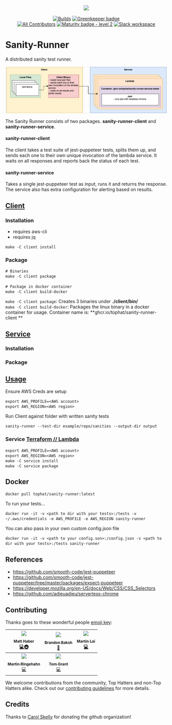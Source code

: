 <div align="center"> <img src="./runner.png" width="400px;"/>

[![Builds](https://img.shields.io/circleci/project/github/tophat/sanity-runner/master.svg)](https://github.com/tophat/sanity-runner/workflows/CI/badge.svg)
[![Greenkeeper badge](https://badges.greenkeeper.io/tophat/sanity-runner.svg)](https://greenkeeper.io/) <br />
[![All Contributors](https://img.shields.io/badge/all_contributors-5-orange.svg?style=flat)](#Contributing)
[![Maturity badge - level 2](https://img.shields.io/badge/Maturity-Level%202%20--%20First%20Release-yellowgreen.svg)](https://github.com/tophat/getting-started/blob/master/scorecard.md)
[![Slack workspace](https://slackinvite.dev.tophat.com/badge.svg)](https://opensource.tophat.com/slack)

</div>

# Sanity-Runner

A distributed sanity test runner.

<div align="center"> <img src="./sanity-runner-description.png"/> </div>

The Sanity Runner consists of two packages. **sanity-runner-client** and **sanity-runner-service**.

#### sanity-runner-client
The client takes a test suite of jest-puppeteer tests, splits them up, and sends each one to their own unique invocation of the lambda service. It waits on all responses and reports back the status of each test.

#### sanity-runner-service 
Takes a single jest-puppeteer test as input, runs it and returns the response. The service also has extra configuration for alerting based on results.


## [Client](../client/README.md)
### Installation
* requires aws-cli
* requires jq

```
make -C client install
```

### Package
```
# Binaries
make -C client package

# Package in docker container
make -C client build-docker 
```

`make -C client package`: Creates 3 binaries under **./client/bin/**  
`make -C client build-docker`: Packages the linux binary in a docker container for usage. Container name is: **ghcr.io/tophat/sanity-runner-client **


## [Service](../service/README.md) 
### Installation


### Package


## [Usage](../client/README.md)

Ensure AWS Creds are setup
```
export AWS_PROFILE=<AWS account>
export AWS_REGION=<AWS region>
```

Run Client against folder with written sanity tests
```
sanity-runner --test-dir example/repo/sanities --output-dir output
```


### Service [Terraform // Lambda](../service/README.md) 

```
export AWS_PROFILE=<AWS account>
export AWS_REGION=<AWS region>
make -C service install
make -C service package

```




## Docker 

```
docker pull tophat/sanity-runner:latest
```

To run your tests...
```
docker run -it -v <path to dir with your tests>:/tests -v ~/.aws/credentials -e AWS_PROFILE -e AWS_REGION sanity-runner
```

You can also pass in your own custom config.json file
```
docker run -it -v <path to your config.son>:/config.json -v <path to dir with your tests>:/tests sanity-runner
```

## References

- https://github.com/smooth-code/jest-puppeteer
- https://github.com/smooth-code/jest-puppeteer/tree/master/packages/expect-puppeteer
- https://developer.mozilla.org/en-US/docs/Web/CSS/CSS_Selectors
- https://github.com/adieuadieu/serverless-chrome

## Contributing

Thanks goes to these wonderful people [emoji key](https://github.com/kentcdodds/all-contributors#emoji-key):

| [<img src="https://avatars1.githubusercontent.com/u/42545233?s=400&v=4" width="100px;"/><br /><sub><b>Matt Haber</b></sub>](https://github.com/mhaber-tophat)<br />[💻](https://github.com/mhaber-tophat)[🚇](https://github.com/tophat/sanity-runner/commits?author=mhaber-tophat) | [<img src="https://avatars.githubusercontent.com/u/39271619?s=100" width="100px;"/><br /><sub><b>Brandon Baksh</b></sub>](https://github.com/brandonbaksh)<br />[📖](https://github.com/tophat/sanity-runner/commits?author=brandonbaksh) | [<img src="https://avatars2.githubusercontent.com/u/2723622?s=400&v=4" width="100px;"/><br /><sub><b>Martin Lai</b></sub>](https://github.com/eastenluis)<br />[💻](https://github.com/tophat/sanity-runner) |
| :---: | :---: | :---: |
| [<img src="https://avatars3.githubusercontent.com/u/76803?s=400&v=4" width="100px;"/><br /><sub><b>Martin Ringehahn</b></sub>](https://github.com/chrono)<br />[💻](https://github.com/tophat/sanity-runner) | [<img src="https://avatars3.githubusercontent.com/u/4661702?s=400&v=4" width="100px;"/><br /><sub><b>Tom Grant</b></sub>](https://github.com/tgrant59)<br />[💻](https://github.com/tophat/sanity-runner) |

We welcome contributions from the community, Top Hatters and non-Top Hatters alike. Check out our [contributing guidelines](CONTRIBUTING.md) for more details.

## Credits
Thanks to [Carol Skelly](https://github.com/iatek) for donating the github organization!
